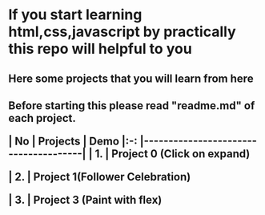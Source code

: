 # If you start learning html,css,javascript by practically this repo will helpful to you

<h2>Here some projects that you will learn from here<h2>

<strong>Before starting this please read "readme.md" of each project.

| No | Projects | Demo
|:-: |--------------------------------------|
| 1. | Project  0 (Click on expand)  

| 2. | Project 1(Follower Celebration) 

| 3. | Project 3 (Paint with flex) 